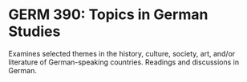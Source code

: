 # GERM 390: Topics in German Studies

Examines selected themes in the history, culture, society, art, and/or literature of German-speaking countries. Readings and discussions in German.